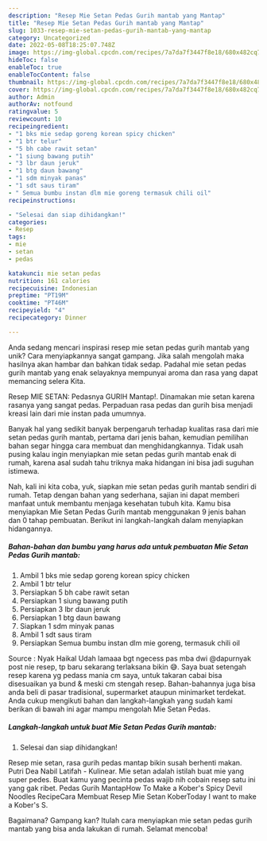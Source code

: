 ```yaml
---
description: "Resep Mie Setan Pedas Gurih mantab yang Mantap"
title: "Resep Mie Setan Pedas Gurih mantab yang Mantap"
slug: 1033-resep-mie-setan-pedas-gurih-mantab-yang-mantap
category: Uncategorized
date: 2022-05-08T18:25:07.748Z
image: https://img-global.cpcdn.com/recipes/7a7da7f3447f8e18/680x482cq70/mie-setan-pedas-gurih-mantab-foto-resep-utama.jpg
hideToc: false
enableToc: true
enableTocContent: false
thumbnail: https://img-global.cpcdn.com/recipes/7a7da7f3447f8e18/680x482cq70/mie-setan-pedas-gurih-mantab-foto-resep-utama.jpg
cover: https://img-global.cpcdn.com/recipes/7a7da7f3447f8e18/680x482cq70/mie-setan-pedas-gurih-mantab-foto-resep-utama.jpg
author: Admin
authorAv: notfound
ratingvalue: 5
reviewcount: 10
recipeingredient:
- "1 bks mie sedap goreng korean spicy chicken"
- "1 btr telur"
- "5 bh cabe rawit setan"
- "1 siung bawang putih"
- "3 lbr daun jeruk"
- "1 btg daun bawang"
- "1 sdm minyak panas"
- "1 sdt saus tiram"
- " Semua bumbu instan dlm mie goreng termasuk chili oil"
recipeinstructions:

- "Selesai dan siap dihidangkan!"
categories:
- Resep
tags:
- mie
- setan
- pedas

katakunci: mie setan pedas 
nutrition: 161 calories
recipecuisine: Indonesian
preptime: "PT19M"
cooktime: "PT46M"
recipeyield: "4"
recipecategory: Dinner

---
```





Anda sedang mencari inspirasi resep mie setan pedas gurih mantab yang unik? Cara menyiapkannya sangat gampang. Jika salah mengolah maka hasilnya akan hambar dan bahkan tidak sedap. Padahal mie setan pedas gurih mantab yang enak selayaknya mempunyai aroma dan rasa yang dapat memancing selera Kita.





Resep MIE SETAN: Pedasnya GURIH Mantap!. Dinamakan mie setan karena rasanya yang sangat pedas. Perpaduan rasa pedas dan gurih bisa menjadi kreasi lain dari mie instan pada umumnya.

Banyak hal yang sedikit banyak berpengaruh terhadap kualitas rasa dari mie setan pedas gurih mantab, pertama dari jenis bahan, kemudian pemilihan bahan segar hingga cara membuat dan menghidangkannya. Tidak usah pusing kalau ingin menyiapkan mie setan pedas gurih mantab enak di rumah, karena asal sudah tahu triknya maka hidangan ini bisa jadi suguhan istimewa.






Nah, kali ini kita coba, yuk, siapkan mie setan pedas gurih mantab sendiri di rumah. Tetap dengan bahan yang sederhana, sajian ini dapat memberi manfaat untuk membantu menjaga kesehatan tubuh kita. Kamu bisa menyiapkan Mie Setan Pedas Gurih mantab menggunakan 9 jenis bahan dan 0 tahap pembuatan. Berikut ini langkah-langkah dalam menyiapkan hidangannya.

<!--inarticleads1-->

##### Bahan-bahan dan bumbu yang harus ada untuk pembuatan Mie Setan Pedas Gurih mantab:

1. Ambil 1 bks mie sedap goreng korean spicy chicken
1. Ambil 1 btr telur
1. Persiapkan 5 bh cabe rawit setan
1. Persiapkan 1 siung bawang putih
1. Persiapkan 3 lbr daun jeruk
1. Persiapkan 1 btg daun bawang
1. Siapkan 1 sdm minyak panas
1. Ambil 1 sdt saus tiram
1. Persiapkan  Semua bumbu instan dlm mie goreng, termasuk chili oil


Source : Nyak Haikal Udah lamaaa bgt ngecess pas mba dwi @dapurnyak post nie resep, tp baru sekarang terlaksana bikin 😅. Saya buat setengah resep karena yg pedass mania cm saya, untuk takaran cabai bisa disesuaikan ya bund &amp; meski cm stengah resep. Bahan-bahannya juga bisa anda beli di pasar tradisional, supermarket ataupun minimarket terdekat. Anda cukup mengikuti bahan dan langkah-langkah yang sudah kami berikan di bawah ini agar mampu mengolah Mie Setan Pedas. 

<!--inarticleads2-->

##### Langkah-langkah untuk buat Mie Setan Pedas Gurih mantab:


1. Selesai dan siap dihidangkan!

Resep mie setan, rasa gurih pedas mantap bikin susah berhenti makan. Putri Dea Nabil Latifah - Kulinear. Mie setan adalah istilah buat mie yang super pedes. Buat kamu yang pecinta pedas wajib nih cobain resep satu ini yang gak ribet. Pedas Gurih MantapHow To Make a Kober&#39;s Spicy Devil Noodles RecipeCara Membuat Resep Mie Setan KoberToday I want to make a Kober&#39;s S. 

Bagaimana? Gampang kan? Itulah cara menyiapkan mie setan pedas gurih mantab yang bisa anda lakukan di rumah. Selamat mencoba!

